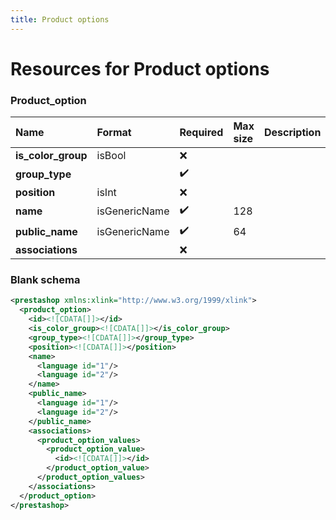 ```yaml
---
title: Product options
---
```


# Resources for Product options

### Product_option

|        Name        |    Format     | Required | Max size | Description |
| :----------------- | :------------ | :------- | :------- | :---------- |
| **is_color_group** | isBool        | ❌        |          |             |
| **group_type**     |               | ✔️       |          |             |
| **position**       | isInt         | ❌        |          |             |
| **name**           | isGenericName | ✔️       | 128      |             |
| **public_name**    | isGenericName | ✔️       | 64       |             |
| **associations**   |               | ❌        |          |             |


### Blank schema

```xml
<prestashop xmlns:xlink="http://www.w3.org/1999/xlink">
  <product_option>
    <id><![CDATA[]]></id>
    <is_color_group><![CDATA[]]></is_color_group>
    <group_type><![CDATA[]]></group_type>
    <position><![CDATA[]]></position>
    <name>
      <language id="1"/>
      <language id="2"/>
    </name>
    <public_name>
      <language id="1"/>
      <language id="2"/>
    </public_name>
    <associations>
      <product_option_values>
        <product_option_value>
          <id><![CDATA[]]></id>
        </product_option_value>
      </product_option_values>
    </associations>
  </product_option>
</prestashop>
```

